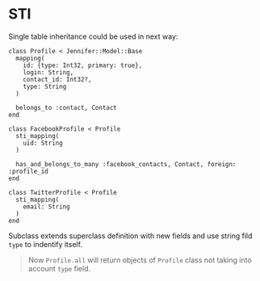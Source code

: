 # STI

Single table inheritance could be used in next way:
```crystal
class Profile < Jennifer::Model::Base
  mapping(
    id: {type: Int32, primary: true},
    login: String,
    contact_id: Int32?,
    type: String
  )

  belongs_to :contact, Contact
end

class FacebookProfile < Profile
  sti_mapping(
    uid: String
  )

  has_and_belongs_to_many :facebook_contacts, Contact, foreign: :profile_id
end

class TwitterProfile < Profile
  sti_mapping(
    email: String
  )
end
```

Subclass extends superclass definition with new fields and use string fild `type` to indentify itself.

> Now `Profile.all` will return objects of `Profile` class not taking into account `type` field.
